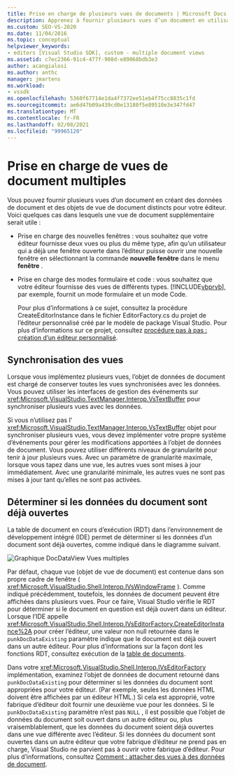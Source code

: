 ```yaml
---
title: Prise en charge de plusieurs vues de documents | Microsoft Docs
description: Apprenez à fournir plusieurs vues d’un document en utilisant des données de document et des objets de vue de document distincts pour votre éditeur personnalisé dans le kit de développement logiciel (SDK) Visual Studio.
ms.custom: SEO-VS-2020
ms.date: 11/04/2016
ms.topic: conceptual
helpviewer_keywords:
- editors [Visual Studio SDK], custom - multiple document views
ms.assetid: c7ec2366-91c4-477f-908d-e89068bdb3e3
author: acangialosi
ms.author: anthc
manager: jmartens
ms.workload:
- vssdk
ms.openlocfilehash: 5360f67714e1da4f7372ee51eb4f75cc8835c1fd
ms.sourcegitcommit: ae6d47b09a439cd0e13180f5e89510e3e347fd47
ms.translationtype: MT
ms.contentlocale: fr-FR
ms.lasthandoff: 02/08/2021
ms.locfileid: "99965120"
---
```

# <a name="supporting-multiple-document-views"></a>Prise en charge de vues de document multiples
Vous pouvez fournir plusieurs vues d’un document en créant des données de document et des objets de vue de document distincts pour votre éditeur. Voici quelques cas dans lesquels une vue de document supplémentaire serait utile :

- Prise en charge des nouvelles fenêtres : vous souhaitez que votre éditeur fournisse deux vues ou plus du même type, afin qu’un utilisateur qui a déjà une fenêtre ouverte dans l’éditeur puisse ouvrir une nouvelle fenêtre en sélectionnant la commande **nouvelle fenêtre** dans le menu **fenêtre** .

- Prise en charge des modes formulaire et code : vous souhaitez que votre éditeur fournisse des vues de différents types. [!INCLUDE[vbprvb](../code-quality/includes/vbprvb_md.md)], par exemple, fournit un mode formulaire et un mode Code.

  Pour plus d’informations à ce sujet, consultez la procédure CreateEditorInstance dans le fichier EditorFactory.cs du projet de l’éditeur personnalisé créé par le modèle de package Visual Studio. Pour plus d’informations sur ce projet, consultez [procédure pas à pas : création d’un éditeur personnalisé](../extensibility/walkthrough-creating-a-custom-editor.md).

## <a name="synchronizing-views"></a>Synchronisation des vues
 Lorsque vous implémentez plusieurs vues, l’objet de données de document est chargé de conserver toutes les vues synchronisées avec les données. Vous pouvez utiliser les interfaces de gestion des événements sur <xref:Microsoft.VisualStudio.TextManager.Interop.VsTextBuffer> pour synchroniser plusieurs vues avec les données.

 Si vous n’utilisez pas l' <xref:Microsoft.VisualStudio.TextManager.Interop.VsTextBuffer> objet pour synchroniser plusieurs vues, vous devez implémenter votre propre système d’événements pour gérer les modifications apportées à l’objet de données de document. Vous pouvez utiliser différents niveaux de granularité pour tenir à jour plusieurs vues. Avec un paramètre de granularité maximale, lorsque vous tapez dans une vue, les autres vues sont mises à jour immédiatement. Avec une granularité minimale, les autres vues ne sont pas mises à jour tant qu’elles ne sont pas activées.

## <a name="determining-whether-document-data-is-already-open"></a>Déterminer si les données du document sont déjà ouvertes
 La table de document en cours d’exécution (RDT) dans l’environnement de développement intégré (IDE) permet de déterminer si les données d’un document sont déjà ouvertes, comme indiqué dans le diagramme suivant.

 ![Graphique DocDataView](../extensibility/media/docdataview.gif "DocDataView") Vues multiples

 Par défaut, chaque vue (objet de vue de document) est contenue dans son propre cadre de fenêtre ( <xref:Microsoft.VisualStudio.Shell.Interop.IVsWindowFrame> ). Comme indiqué précédemment, toutefois, les données de document peuvent être affichées dans plusieurs vues. Pour ce faire, Visual Studio vérifie le RDT pour déterminer si le document en question est déjà ouvert dans un éditeur. Lorsque l’IDE appelle <xref:Microsoft.VisualStudio.Shell.Interop.IVsEditorFactory.CreateEditorInstance%2A> pour créer l’éditeur, une valeur non null retournée dans le `punkDocDataExisting` paramètre indique que le document est déjà ouvert dans un autre éditeur. Pour plus d’informations sur la façon dont les fonctions RDT, consultez exécution de la [table de documents](../extensibility/internals/running-document-table.md).

 Dans votre <xref:Microsoft.VisualStudio.Shell.Interop.IVsEditorFactory> implémentation, examinez l’objet de données de document retourné dans `punkDocDataExisting` pour déterminer si les données du document sont appropriées pour votre éditeur. (Par exemple, seules les données HTML doivent être affichées par un éditeur HTML.) Si cela est approprié, votre fabrique d’éditeur doit fournir une deuxième vue pour les données. Si le `punkDocDataExisting` paramètre n’est pas `NULL` , il est possible que l’objet de données du document soit ouvert dans un autre éditeur ou, plus vraisemblablement, que les données du document soient déjà ouvertes dans une vue différente avec l’éditeur. Si les données du document sont ouvertes dans un autre éditeur que votre fabrique d’éditeur ne prend pas en charge, Visual Studio ne parvient pas à ouvrir votre fabrique d’éditeur. Pour plus d’informations, consultez [Comment : attacher des vues à des données de document](../extensibility/how-to-attach-views-to-document-data.md).
